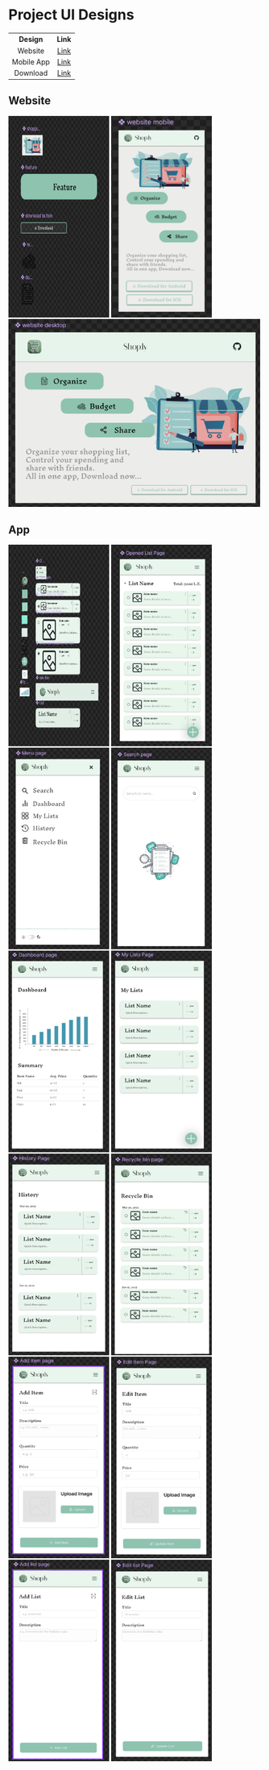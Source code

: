 # Project UI Designs


<table>
<tr align="center"> <th>Design</th> <th>Link</th></tr> 
<tr align="center"> <td>Website</td> <td><a href="#Website">Link</a></td></tr> 
<tr align="center"> <td>Mobile App</td> <td><a href="#App">Link</a></td></tr>  
<tr align="center"> <td>Download</td> <td><a href="https://sweh-year3.github.io/Shopping-List-App/">Link</a></td></tr> 
</table>



## Website

<p>
<img src="./Website/components.site.png" width=200 height=400>
<img src="./Website/mobileView.site.png" width=200 height=400>
<img src="./Website/webview.site.png" width=500 >
</p>


## App 


<p>
<img src="./App/components.app.png" height=400 width=200> 
<img src="./App/main.app.png" height=400 width=200> 
<img src="./App/menu.app.png" height=400 width=200> 
<img src="./App/search.app.png" height=400 width=200> 
<img src="./App/dashboard.app.png" height=400 width=200> 
<img src="./App/lists.app.png" height=400 width=200> 
<img src="./App/history.app.png" height=400 width=200> 
<img src="./App/recycle.app.png" height=400 width=200> 
<img src="./App/addItem.app.png" height=400 width=200> 
<img src="./App/editItem.app.png" height=400 width=200> 
<img src="./App/addList.app.png" height=400 width=200> 
<img src="./App/editList.app.png" height=400 width=200> 
</p>
